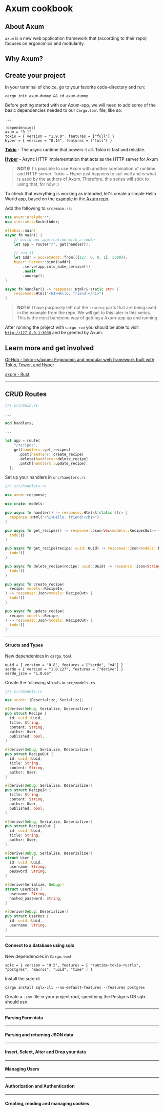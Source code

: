 # Axum cookbook

## About Axum



`axum` is a new web application framework that (according to their repo) focuses on ergonomics and modularity.

## Why Axum?

## Create your project

In your terminal of choice, go to your favorite code-directory and run:

`cargo init axum-dummy && cd axum-dummy`

Before getting started with our Axum-app, we will need to add some of the basic dependencies needed to our `Cargo.toml` file, like so:

```other
...

[dependencies]
axum = "0.1"
tokio = { version = "1.9.0", features = ["full"] }
hyper = { version = "0.14", features = ["full"] }
```

[**Tokio**](https://github.com/tokio-rs/tokio) - The async runtime that powers it all. Tokio is fast and reliable.

[**Hyper**](https://github.com/hyperium/hyper) -  Async HTTP implementation that acts as the HTTP server for Axum

> **NOTE!** t's possible to use Axum with another combination of runtime and HTTP server. Tokio + Hyper just happens to suit well and is what is used by the authors of Axum. Therefore, this series will stick to using that, for now :)

To check that everything is working as intended, let's create a simple Hello World app, based on the [example](https://github.com/tokio-rs/axum/blob/main/examples/hello_world.rs) in the [Axum repo](https://github.com/tokio-rs/axum).

Add the following to `src/main.rs:`

```rust
use axum::prelude::*;
use std::net::SocketAddr;

#[tokio::main]
async fn main() {
    // build our application with a route
    let app = route("/", get(handler));

    // run it
    let addr = SocketAddr::from(([127, 0, 0, 1], 3000));
    hyper::Server::bind(&addr)
        .serve(app.into_make_service())
        .await
        .unwrap();
}

async fn handler() -> response::Html<&'static str> {
    response::Html("<h1>Hello, friend!</h1>")
}
```

> **NOTE!** I have purposely left out the `tracing` parts that are being used in the example from the repo. We will get to this later in this series. This is the most barebone way of getting a Axum-app up and running.

After running the project with `cargo run` you should be able to visit [`http://127.0.0.1:3000`](http://127.0.0.1:3000) and be greeted by Axum.

## Learn more and get involved

[GitHub - tokio-rs/axum: Ergonomic and modular web framework built with Tokio, Tower, and Hyper](https://github.com/tokio-rs/axum)

[axum - Rust](https://docs.rs/axum/0.1.2/axum/index.html)

----

## CRUD Routes

```rust
//! src/main.rs

...

mod handlers;

...

let app = route(
    "/recipes",
    get(handlers::get_recipes)
      .post(handlers::create_recipe)
      .delete(handlers::delete_recipe)
      .patch(handlers::update_recipe),
  );
```

Set up your handlers in `src/handlers.rs`

```rust
//! src/handlers.rs

use axum::response;

use crate::models;

pub async fn handler() -> response::Html<&'static str> {
  response::Html("<h1>Hello, friend!</h1>")
}

pub async fn get_recipes() -> response::Json<Vec<models::RecipesOut>> {
  todo!()
}

pub async fn get_recipe(recipe: uuid::Uuid) -> response::Json<models::RecipeOut> {
  todo!()
}

pub async fn delete_recipe(recipe: uuid::Uuid) -> response::Json<String> {
  todo!()
}

pub async fn create_recipe(
  recipe: models::RecipeIn,
) -> response::Json<models::RecipeOut> {
  todo!()
}

pub async fn update_recipe(
  recipe: models::Recipe,
) -> response::Json<models::RecipeOut> {
  todo!()
}
```

----

#### Structs and Types

New dependenices in `cargo.toml`

```other
uuid = { version = "0.8", features = ["serde", "v4"] }
serde = { version = "1.0.127", features = ["derive"] }
serde_json = "1.0.66"
```

Create the following structs in `src/models.rs`

```rust
//! src/models.rs

use serde::{Deserialize, Serialize};

#[derive(Debug, Serialize, Deserialize)]
pub struct Recipe {
  id: uuid::Uuid,
  title: String,
  content: String,
  author: User,
  published: bool,
}

#[derive(Debug, Serialize, Deserialize)]
pub struct RecipeOut {
  id: uuid::Uuid,
  title: String,
  content: String,
  author: User,
}

#[derive(Debug, Serialize, Deserialize)]
pub struct RecipeIn {
  title: String,
  content: String,
  author: User,
  published: bool,
}

#[derive(Debug, Serialize, Deserialize)]
pub struct RecipesOut {
  id: uuid::Uuid,
  title: String,
  author: User,
}

#[derive(Debug, Serialize, Deserialize)]
struct User {
  id: uuid::Uuid,
  username: String,
  password: String,
}

#[derive(Serialize, Debug)]
struct UserDbIn {
  username: String,
  hashed_password: String,
}

#[derive(Debug, Deserialize)]
pub struct UserOut {
  id: uuid::Uuid,
  username: String,
}
```

----

#### Connect to a database using sqlx

New dependencies in `Cargo.toml`

```other
sqlx = { version = "0.5", features = [ "runtime-tokio-rustls", "postgres", "macros", "uuid", "time" ] }
```

Install the sqlx-cli

`cargo install sqlx-cli --no-default-features --features postgres`

Create a `.env` file in your project root, specifying the Postgres DB sqlx should use

----

#### Parsing Form data

----

#### Parsing and returning JSON data

----

#### Insert, Select, Alter and Drop your data

----

#### Managing Users

----

#### Authorization and Authentication

----

#### Creating, reading and managing cookies

